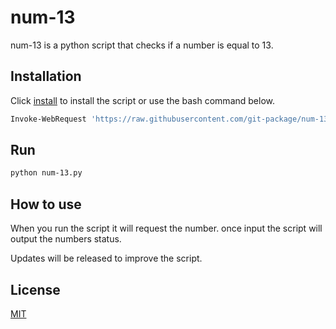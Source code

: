 # num-13

num-13 is a python script that checks if a number is equal to 13.

## Installation

Click [install](https://git-package.github.io/num-13/num-13.py) to install the script or use the bash command below.

```bash
Invoke-WebRequest 'https://raw.githubusercontent.com/git-package/num-13/main/num-13.py' -OutFile ./num-13.py
```

## Run

```bash
python num-13.py
```

## How to use

When you run the script it will request the number. once input the script will output the numbers status.

Updates will be released to improve the script.

## License

[MIT](https://choosealicense.com/licenses/mit/)
